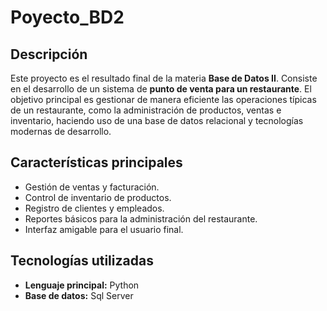 # Poyecto_BD2

## Descripción

Este proyecto es el resultado final de la materia **Base de Datos II**. Consiste en el desarrollo de un sistema de **punto de venta para un restaurante**. El objetivo principal es gestionar de manera eficiente las operaciones típicas de un restaurante, como la administración de productos, ventas e inventario, haciendo uso de una base de datos relacional y tecnologías modernas de desarrollo.

## Características principales

- Gestión de ventas y facturación.
- Control de inventario de productos.
- Registro de clientes y empleados.
- Reportes básicos para la administración del restaurante.
- Interfaz amigable para el usuario final.

## Tecnologías utilizadas

- **Lenguaje principal:** Python
- **Base de datos:** Sql Server
